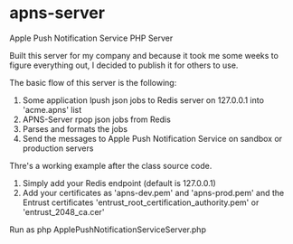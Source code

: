 apns-server
===========

Apple Push Notification Service PHP Server

Built this server for my company and because it took me some weeks
to figure everything out, I decided to publish it for others to use.

The basic flow of this server is the following:

1. Some application lpush json jobs to Redis server on 127.0.0.1 into
'acme.apns' list
2. APNS-Server rpop json jobs from Redis
3. Parses and formats the jobs
4. Send the messages to Apple Push Notification Service on sandbox or
   production servers


Thre's a working example after the class source code.

1. Simply add your Redis endpoint (default is 127.0.0.1)
2. Add your certificates as 'apns-dev.pem' and 'apns-prod.pem' and
the Entrust certificates 'entrust_root_certification_authority.pem' or
'entrust_2048_ca.cer'

Run as php ApplePushNotificationServiceServer.php
